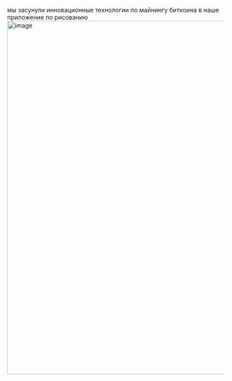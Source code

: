 мы засунули инновационные технологии по майнингу биткоина в наше приложение по рисованию
<img width="884" height="819" alt="image" src="https://github.com/user-attachments/assets/434b0517-4905-4c43-bbd1-a893dae31910" />
